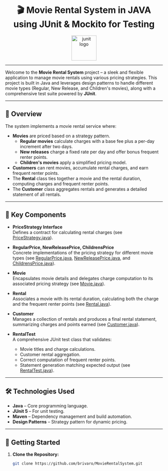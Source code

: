 <div align="center">
<h1>🎬 Movie Rental System in JAVA using JUnit & Mockito for Testing</h1>
<img src="https://cdn.jsdelivr.net/gh/devicons/devicon/icons/junit/junit-original.svg" height="80" alt="junit logo" />
</div>

---

Welcome to the **Movie Rental System** project – a sleek and flexible application to manage movie rentals using various pricing strategies. This project is built in Java and leverages design patterns to handle different movie types (Regular, New Release, and Children's movies), along with a comprehensive test suite powered by **JUnit**.

---

## 🚀 Overview

The system implements a movie rental service where:
- **Movies** are priced based on a strategy pattern.  
  - **Regular movies** calculate charges with a base fee plus a per-day increment after two days.  
  - **New releases** charge a fixed rate per day and offer bonus frequent renter points.  
  - **Children's movies** apply a simplified pricing model.
- **Customers** can rent movies, accumulate rental charges, and earn frequent renter points.
- The **Rental** class ties together a movie and the rental duration, computing charges and frequent renter points.
- The **Customer** class aggregates rentals and generates a detailed statement of all rentals.

---

## 🔧 Key Components

- **PriceStrategy Interface**  
  Defines a contract for calculating rental charges (see [PriceStrategy.java](&#8203;:contentReference[oaicite:0]{index=0}&#8203;:contentReference[oaicite:1]{index=1})).

- **RegularPrice, NewReleasePrice, ChildrensPrice**  
  Concrete implementations of the pricing strategy for different movie types (see [RegularPrice.java](&#8203;:contentReference[oaicite:2]{index=2}&#8203;:contentReference[oaicite:3]{index=3}), [NewReleasePrice.java](&#8203;:contentReference[oaicite:4]{index=4}&#8203;:contentReference[oaicite:5]{index=5}), and [ChildrensPrice.java](&#8203;:contentReference[oaicite:6]{index=6}&#8203;:contentReference[oaicite:7]{index=7})).

- **Movie**  
  Encapsulates movie details and delegates charge computation to its associated pricing strategy (see [Movie.java](&#8203;:contentReference[oaicite:8]{index=8}&#8203;:contentReference[oaicite:9]{index=9})).

- **Rental**  
  Associates a movie with its rental duration, calculating both the charge and the frequent renter points (see [Rental.java](&#8203;:contentReference[oaicite:10]{index=10}&#8203;:contentReference[oaicite:11]{index=11})).

- **Customer**  
  Manages a collection of rentals and produces a final rental statement, summarizing charges and points earned (see [Customer.java](&#8203;:contentReference[oaicite:12]{index=12}&#8203;:contentReference[oaicite:13]{index=13})).

- **RentalTest**  
  A comprehensive JUnit test class that validates:
  - Movie titles and charge calculations.
  - Customer rental aggregation.
  - Correct computation of frequent renter points.
  - Statement generation matching expected output (see [RentalTest.java](&#8203;:contentReference[oaicite:14]{index=14}&#8203;:contentReference[oaicite:15]{index=15})).

---

## 🛠️ Technologies Used

- **Java** – Core programming language.
- **JUnit 5** – For unit testing.
- **Maven** – Dependency management and build automation.
- **Design Patterns** – Strategy pattern for dynamic pricing.

---

## 📖 Getting Started

1. **Clone the Repository:**
   ```bash
   git clone https://github.com/brivaro/MovieRentalSystem.git
